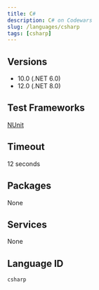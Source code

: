 ```yaml
---
title: C#
description: C# on Codewars
slug: /languages/csharp
tags: [csharp]
---
```



## Versions

- 10.0 (.NET 6.0)
- 12.0 (.NET 8.0)

## Test Frameworks

[NUnit](https://nunit.org/)

## Timeout
12 seconds

## Packages
None

## Services
None

## Language ID

`csharp`
